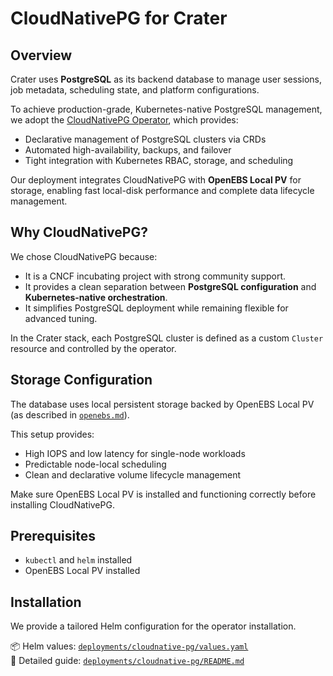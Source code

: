 # CloudNativePG for Crater

## Overview

Crater uses **PostgreSQL** as its backend database to manage user sessions, job metadata, scheduling state, and platform configurations.

To achieve production-grade, Kubernetes-native PostgreSQL management, we adopt the [CloudNativePG Operator](https://cloudnative-pg.io/), which provides:

- Declarative management of PostgreSQL clusters via CRDs
- Automated high-availability, backups, and failover
- Tight integration with Kubernetes RBAC, storage, and scheduling

Our deployment integrates CloudNativePG with **OpenEBS Local PV** for storage, enabling fast local-disk performance and complete data lifecycle management.

## Why CloudNativePG?

We chose CloudNativePG because:

- It is a CNCF incubating project with strong community support.
- It provides a clean separation between **PostgreSQL configuration** and **Kubernetes-native orchestration**.
- It simplifies PostgreSQL deployment while remaining flexible for advanced tuning.

In the Crater stack, each PostgreSQL cluster is defined as a custom `Cluster` resource and controlled by the operator.

## Storage Configuration

The database uses local persistent storage backed by OpenEBS Local PV (as described in [`openebs.md`](./openebs.md)).

This setup provides:

- High IOPS and low latency for single-node workloads
- Predictable node-local scheduling
- Clean and declarative volume lifecycle management

Make sure OpenEBS Local PV is installed and functioning correctly before installing CloudNativePG.

## Prerequisites

- `kubectl` and `helm` installed
- OpenEBS Local PV installed


## Installation

We provide a tailored Helm configuration for the operator installation.


📦 Helm values: [`deployments/cloudnative-pg/values.yaml`](../deployments/cloudnative-pg/values.yaml)  
📖 Detailed guide: [`deployments/cloudnative-pg/README.md`](../deployments/cloudnative-pg/README.md)